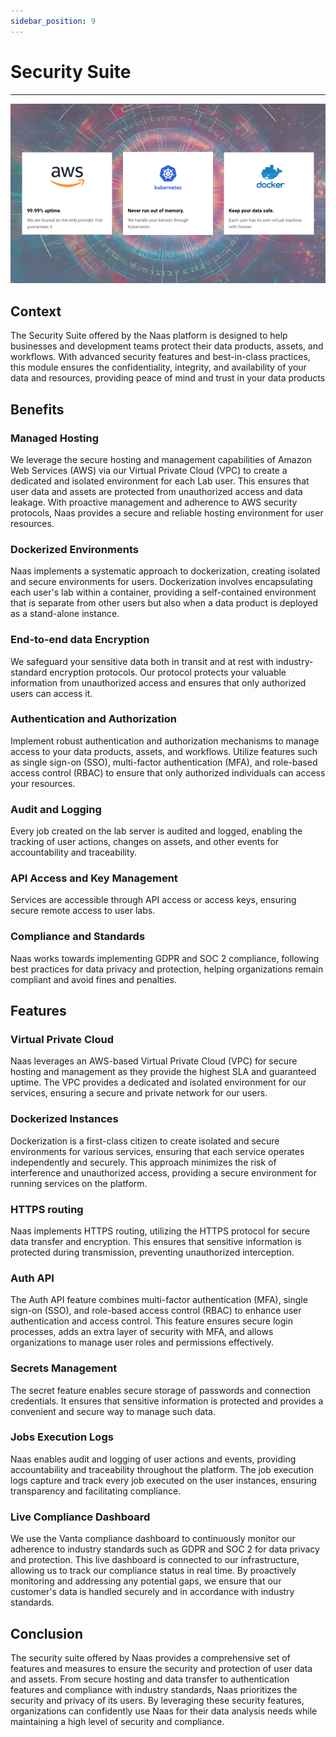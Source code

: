 ```yaml
---
sidebar_position: 9
---
```


# Security Suite
---

![security](./img/security.png)

## Context

The Security Suite offered by the Naas platform is designed to help businesses and development teams protect their data products, assets, and workflows. With advanced security features and best-in-class practices, this module ensures the confidentiality, integrity, and availability of your data and resources, providing peace of mind and trust in your data products

## Benefits

### Managed Hosting

We leverage the secure hosting and management capabilities of Amazon Web Services (AWS) via our Virtual Private Cloud (VPC) to create a dedicated and isolated environment for each Lab user. This ensures that user data and assets are protected from unauthorized access and data leakage. With proactive management and adherence to AWS security protocols, Naas provides a secure and reliable hosting environment for user resources.

### Dockerized Environments

Naas implements a systematic approach to dockerization, creating isolated and secure environments for users. Dockerization involves encapsulating each user's lab within a container, providing a self-contained environment that is separate from other users but also when a data product is deployed as a stand-alone instance.

### End-to-end data Encryption

We safeguard your sensitive data both in transit and at rest with industry-standard encryption protocols. Our protocol protects your valuable information from unauthorized access and ensures that only authorized users can access it.

### Authentication and Authorization

Implement robust authentication and authorization mechanisms to manage access to your data products, assets, and workflows. Utilize features such as single sign-on (SSO), multi-factor authentication (MFA), and role-based access control (RBAC) to ensure that only authorized individuals can access your resources.

### Audit and Logging

Every job created on the lab server is audited and logged, enabling the tracking of user actions, changes on assets, and other events for accountability and traceability.

### API Access and Key Management

Services are accessible through API access or access keys, ensuring secure remote access to user labs.

### Compliance and Standards

Naas works towards implementing GDPR and SOC 2 compliance, following best practices for data privacy and protection, helping organizations remain compliant and avoid fines and penalties.

## Features

### Virtual Private Cloud

Naas leverages an AWS-based Virtual Private Cloud (VPC) for secure hosting and management as they provide the highest SLA and guaranteed uptime. The VPC provides a dedicated and isolated environment for our services, ensuring a secure and private network for our users. 

### Dockerized Instances

Dockerization is a first-class citizen to create isolated and secure environments for various services, ensuring that each service operates independently and securely. This approach minimizes the risk of interference and unauthorized access, providing a secure environment for running services on the platform.

### HTTPS routing

Naas implements HTTPS routing, utilizing the HTTPS protocol for secure data transfer and encryption. This ensures that sensitive information is protected during transmission, preventing unauthorized interception. 

### Auth API

The Auth API feature combines multi-factor authentication (MFA), single sign-on (SSO), and role-based access control (RBAC) to enhance user authentication and access control. This feature ensures secure login processes, adds an extra layer of security with MFA, and allows organizations to manage user roles and permissions effectively. 

### Secrets Management

The secret feature enables secure storage of passwords and connection credentials. It ensures that sensitive information is protected and provides a convenient and secure way to manage such data. 

### Jobs Execution Logs

Naas enables audit and logging of user actions and events, providing accountability and traceability throughout the platform. The job execution logs capture and track every job executed on the user instances, ensuring transparency and facilitating compliance. 

### Live Compliance Dashboard

We use the Vanta compliance dashboard to continuously monitor our adherence to industry standards such as GDPR and SOC 2 for data privacy and protection. This live dashboard is connected to our infrastructure, allowing us to track our compliance status in real time. By proactively monitoring and addressing any potential gaps, we ensure that our customer's data is handled securely and in accordance with industry standards. 

## Conclusion

The security suite offered by Naas provides a comprehensive set of features and measures to ensure the security and protection of user data and assets. From secure hosting and data transfer to authentication features and compliance with industry standards, Naas prioritizes the security and privacy of its users. By leveraging these security features, organizations can confidently use Naas for their data analysis needs while maintaining a high level of security and compliance.